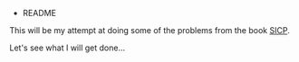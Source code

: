 * README

This will be my attempt at doing some of the problems from the book
[SICP](http://http://mitpress.mit.edu/books/structure-and-interpretation-computer-programs).

Let's see what I will get done...
